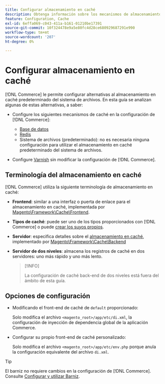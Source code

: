 ```yaml
---
title: Configurar almacenamiento en caché
description: Obtenga información sobre los mecanismos de almacenamiento en caché y las opciones de configuración para aplicaciones de Adobe Commerce. Descubra alternativas al almacenamiento en caché predeterminado del sistema de archivos.
feature: Configuration, Cache
exl-id: 6effa069-c043-411a-b161-01210be17391
source-git-commit: 10f324478e9a5e80fc4d28ce680929687291e990
workflow-type: tm+mt
source-wordcount: '207'
ht-degree: 0%

---
```


# Configurar almacenamiento en caché

[!DNL Commerce] le permite configurar alternativas al almacenamiento en caché predeterminado del sistema de archivos. En esta guía se analizan algunas de estas alternativas, a saber:

- Configure los siguientes mecanismos de caché en la configuración de [!DNL Commerce]:

   - [Base de datos](https://developer.adobe.com/commerce/php/development/cache/partial/database-caching/)
   - [Redis](config-redis.md)
   - Sistema de archivos (predeterminado): no es necesaria ninguna configuración para utilizar el almacenamiento en caché predeterminado del sistema de archivos.

- Configure [Varnish](config-varnish.md) sin modificar la configuración de [!DNL Commerce].

## Terminología del almacenamiento en caché

[!DNL Commerce] utiliza la siguiente terminología de almacenamiento en caché:

- **Frontend**: similar a una interfaz o puerta de enlace para el almacenamiento en caché, implementada por [Magento\Framework\Cache\Frontend](https://github.com/magento/magento2/tree/2.4/lib/internal/Magento/Framework/Cache/Frontend).
- **Tipos de caché**: puede ser uno de los tipos proporcionados con [!DNL Commerce] o puede [crear los suyos propios](https://developer.adobe.com/commerce/php/development/cache/partial/cache-type/).
- **Servidor**: especifica detalles sobre el [almacenamiento en caché](https://framework.zend.com/manual/1.12/en/zend.cache.backends.html), implementado por [Magento\Framework\Cache\Backend](https://github.com/magento/magento2/tree/2.4/lib/internal/Magento/Framework/Cache/Backend)
- **Servidor de dos niveles**: almacena los registros de caché en dos servidores: uno más rápido y uno más lento.

  >[!INFO]
  >
  >La configuración de caché back-end de dos niveles está fuera del ámbito de esta guía.

## Opciones de configuración

- Modificando el front-end de caché de `default` proporcionado:

  Solo modifica el archivo `<magento_root>/app/etc/di.xml`, la configuración de inyección de dependencia global de la aplicación Commerce.

- Configurar su propio front-end de caché personalizado:

  Solo modifica el archivo `<magento_root>/app/etc/env.php` porque anula la configuración equivalente del archivo `di.xml`.

>[!TIP]
>
>El barniz no requiere cambios en la configuración de [!DNL Commerce]. Consulte [Configurar y utilizar Barniz](config-varnish.md).
